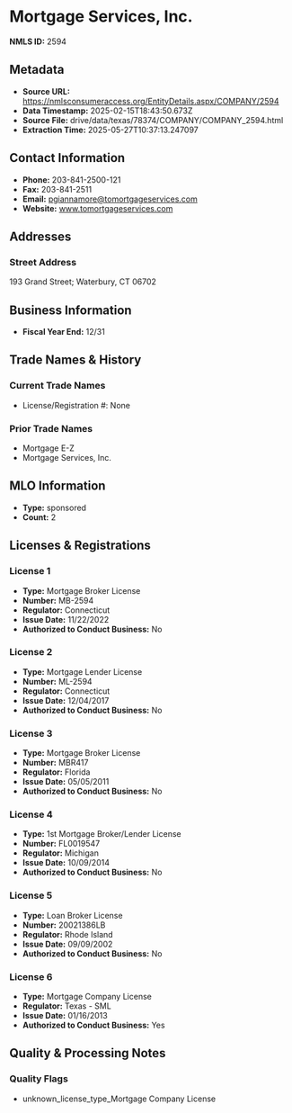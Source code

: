 # Mortgage Services, Inc.

**NMLS ID:** 2594

## Metadata
- **Source URL:** https://nmlsconsumeraccess.org/EntityDetails.aspx/COMPANY/2594
- **Data Timestamp:** 2025-02-15T18:43:50.673Z
- **Source File:** drive/data/texas/78374/COMPANY/COMPANY_2594.html
- **Extraction Time:** 2025-05-27T10:37:13.247097

## Contact Information
- **Phone:** 203-841-2500-121
- **Fax:** 203-841-2511
- **Email:** pgiannamore@tomortgageservices.com
- **Website:** www.tomortgageservices.com

## Addresses
### Street Address
193 Grand Street; Waterbury, CT 06702

## Business Information
- **Fiscal Year End:** 12/31

## Trade Names & History
### Current Trade Names
- License/Registration #: None

### Prior Trade Names
- Mortgage E-Z
- Mortgage Services, Inc.

## MLO Information
- **Type:** sponsored
- **Count:** 2

## Licenses & Registrations

### License 1
- **Type:** Mortgage Broker License
- **Number:** MB-2594
- **Regulator:** Connecticut
- **Issue Date:** 11/22/2022
- **Authorized to Conduct Business:** No

### License 2
- **Type:** Mortgage Lender License
- **Number:** ML-2594
- **Regulator:** Connecticut
- **Issue Date:** 12/04/2017
- **Authorized to Conduct Business:** No

### License 3
- **Type:** Mortgage Broker License
- **Number:** MBR417
- **Regulator:** Florida
- **Issue Date:** 05/05/2011
- **Authorized to Conduct Business:** No

### License 4
- **Type:** 1st Mortgage Broker/Lender License
- **Number:** FL0019547
- **Regulator:** Michigan
- **Issue Date:** 10/09/2014
- **Authorized to Conduct Business:** No

### License 5
- **Type:** Loan Broker License
- **Number:** 20021386LB
- **Regulator:** Rhode Island
- **Issue Date:** 09/09/2002
- **Authorized to Conduct Business:** No

### License 6
- **Type:** Mortgage Company License
- **Regulator:** Texas - SML
- **Issue Date:** 01/16/2013
- **Authorized to Conduct Business:** Yes

## Quality & Processing Notes
### Quality Flags
- unknown_license_type_Mortgage Company License
